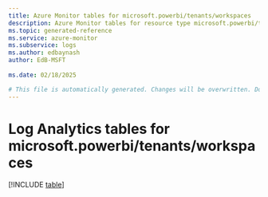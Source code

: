 ```yaml
---
title: Azure Monitor tables for microsoft.powerbi/tenants/workspaces
description: Azure Monitor tables for resource type microsoft.powerbi/tenants/workspaces
ms.topic: generated-reference
ms.service: azure-monitor
ms.subservice: logs
ms.author: edbaynash
author: EdB-MSFT
   
ms.date: 02/18/2025

# This file is automatically generated. Changes will be overwritten. Do not change this file directly.
---
```


# Log Analytics tables for microsoft.powerbi/tenants/workspaces  

[!INCLUDE [table](~/reusable-content/ce-skilling/azure/includes/azure-monitor/reference/tables/microsoft-powerbi_tenants_workspaces-include.md)]

